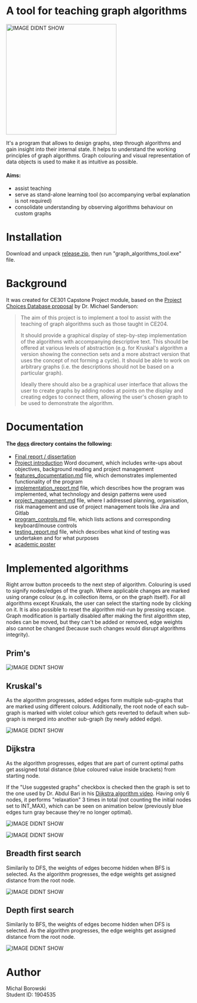 # A tool for teaching graph algorithms
<img src="https://raw.githubusercontent.com/michalmonday/files/master/ce301%20Capstone%20project/pics/mvp/readme_pic.png" alt="IMAGE DIDNT SHOW" width="300">  

It's a program that allows to design graphs, step through algorithms and gain insight into their internal state. It helps to understand the working principles of graph algorithms. Graph colouring and visual representation of data objects is used to make it as intuitive as possible.  

#### Aims:
* assist teaching  
* serve as stand-alone learning tool (so accompanying verbal explanation is not required)   
* consolidate understanding by observing algorithms behaviour on custom graphs  

# Installation
Download and unpack [release.zip](./release.zip), then run "graph_algorithms_tool.exe" file.  

# Background 
It was created for CE301 Capstone Project module, based on the [Project Choices Database proposal](https://moodle.essex.ac.uk/mod/data/view.php?d=490&perpage=30&search=a+tool+for+teaching&sort=0&order=ASC&advanced=0&filter=1&f_3666=&f_3667=&u_ln=&f_3671=&f_3672=) by Dr. Michael Sanderson:  
>The aim of this project is to implement a tool to assist with the teaching of graph algorithms such as those taught in CE204.  
>  
>It should provide a graphical display of step-by-step implementation of the algorithms with accompanying descriptive text. This should be offered at various levels of abstraction (e.g. for Kruskal's algorithm a version showing the connection sets and a more abstract version that uses the concept of not forming a cycle). It should be able to work on arbitrary graphs (i.e. the descriptions should not be based on a particular graph).  
>  
>Ideally there should also be a graphical user interface that allows the user to create graphs by adding nodes at points on the display and creating edges to connect them, allowing the user's chosen graph to be used to demonstrate the algorithm.  

# Documentation

#### The [docs](./docs) directory contains the following:  
* [Final report / dissertation](./docs/CE301%20Final%20report%20%281904535%29.pdf)  
* [Project introduction](./docs/Project%20introduction.docx) Word document, which includes write-ups about objectives, background reading and project management  
* [features_documentation.md](./docs/features_documentation.md) file, which demonstrates implemented functionality of the program   
* [implementation_report.md](./docs/implementation_report.md) file, which describes how the program was implemented, what technology and design patterns were used  
* [project_management.md](./docs/project_management.md) file, where I addressed planning, organisation, risk management and use of project management tools like Jira and Gitlab  
* [program_controls.md](./docs/program_controls.md) file, which lists actions and corresponding keyboard/mouse controls  
* [testing_report.md](./docs/testing_report.md) file, which describes what kind of testing was undertaken and for what purposes  
* [academic poster](./docs/poster.pptx)  

# Implemented algorithms
Right arrow button proceeds to the next step of algorithm. Colouring is used to signify nodes/edges of the graph. Where applicable changes are marked using orange colour (e.g. in collection items, or on the graph itself). For all algorithms except Kruskals, the user can select the starting node by clicking on it. It is also possible to reset the algorithm mid-run by pressing escape. Graph modification is partially disabled after making the first algorithm step, nodes can be moved, but they can't be added or removed, edge weights also cannot be changed (because such changes would disrupt algorithms integrity).  

## Prim's

![IMAGE DIDNT SHOW](https://raw.githubusercontent.com/michalmonday/files/master/ce301%20Capstone%20project/gifs/mvp/prims_new.gif)  

## Kruskal's

As the algorithm progresses, added edges form multiple sub-graphs that are marked using different colours. Additionally, the root node of each sub-graph is marked with violet colour which gets reverted to default when sub-graph is merged into another sub-graph (by newly added edge).  
    
![IMAGE DIDNT SHOW](https://raw.githubusercontent.com/michalmonday/files/master/ce301%20Capstone%20project/gifs/mvp/kruskals.gif)  

## Dijkstra

As the algorithm progresses, edges that are part of current optimal paths get assigned total distance (blue coloured value inside brackets) from starting node.  

If the "Use suggested graphs" checkbox is checked then the graph is set to the one used by Dr. Abdul Bari in his [Dijkstra algorithm video](https://www.youtube.com/watch?v=XB4MIexjvY0). Having only 6 nodes, it performs "relaxation" 3 times in total (not counting the initial nodes set to INT_MAX), which can be seen on animation below (previously blue edges turn gray because they're no longer optimal).    

![IMAGE DIDNT SHOW](https://raw.githubusercontent.com/michalmonday/files/master/ce301%20Capstone%20project/pics/mvp/abdul_bari_dijkstra_graph.png)  

![IMAGE DIDNT SHOW](https://raw.githubusercontent.com/michalmonday/files/master/ce301%20Capstone%20project/gifs/mvp/dijkstra.gif)  

## Breadth first search

Similarily to DFS, the weights of edges become hidden when BFS is selected. As the algorithm progresses, the edge weights get assigned distance from the root node.  

![IMAGE DIDNT SHOW](https://raw.githubusercontent.com/michalmonday/files/master/ce301%20Capstone%20project/gifs/mvp/bfs.gif)  

## Depth first search

Similarily to BFS, the weights of edges become hidden when DFS is selected. As the algorithm progresses, the edge weights get assigned distance from the root node.  

![IMAGE DIDNT SHOW](https://raw.githubusercontent.com/michalmonday/files/master/ce301%20Capstone%20project/gifs/mvp/dfs.gif)  





# Author 

Michal Borowski  
Student ID: 1904535
